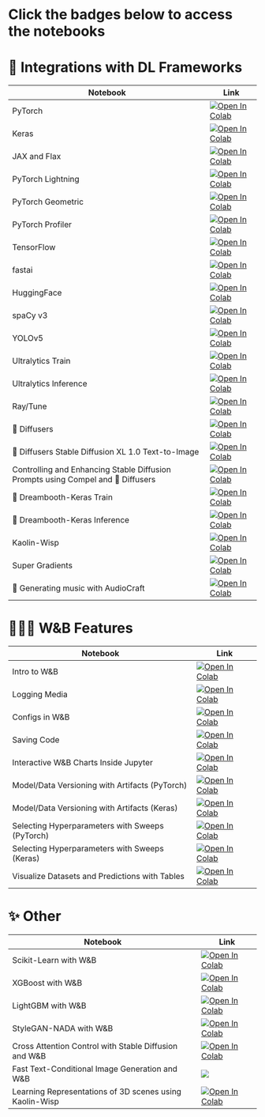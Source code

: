 # Click the badges below to access the notebooks

# 🤝 Integrations with DL Frameworks

| Notebook    | Link |
|-------------|------|
| PyTorch  | [![Open In Colab](https://colab.research.google.com/assets/colab-badge.svg)](http://wandb.me/pytorch-colab) |
| Keras  | [![Open In Colab](https://colab.research.google.com/assets/colab-badge.svg)](http://wandb.me/keras-colab) |
| JAX and Flax | [![Open In Colab](https://colab.research.google.com/assets/colab-badge.svg)](http://wandb.me/jax-intro) |
| PyTorch Lightning | [![Open In Colab](https://colab.research.google.com/assets/colab-badge.svg)](http://wandb.me/lit-colab) |
| PyTorch Geometric | [![Open In Colab](https://colab.research.google.com/assets/colab-badge.svg)](http://wandb.me/pyg-graph-classification) |
| PyTorch Profiler | [![Open In Colab](https://colab.research.google.com/assets/colab-badge.svg)](http://wandb.me/trace-colab) |
| TensorFlow  | [![Open In Colab](https://colab.research.google.com/assets/colab-badge.svg)](http://wandb.me/tf-colab) |
| fastai | [![Open In Colab](https://colab.research.google.com/assets/colab-badge.svg)](http://wandb.me/fastai-colab) |
| HuggingFace | [![Open In Colab](https://colab.research.google.com/assets/colab-badge.svg)](http://wandb.me/huggingface-colab) |
| spaCy v3 | [![Open In Colab](https://colab.research.google.com/assets/colab-badge.svg)](http://wandb.me/spacy-colab) |
| YOLOv5 | [![Open In Colab](https://colab.research.google.com/assets/colab-badge.svg)](http://wandb.me/yolo-colab) |
| Ultralytics Train | [![Open In Colab](https://colab.research.google.com/assets/colab-badge.svg)](http://wandb.me/ultralytics-train) |
| Ultralytics Inference | [![Open In Colab](https://colab.research.google.com/assets/colab-badge.svg)](http://wandb.me/ultralytics-inference) |
| Ray/Tune | [![Open In Colab](https://colab.research.google.com/assets/colab-badge.svg)](http://wandb.me/raytune-colab) |
| 🤗 Diffusers | [![Open In Colab](https://colab.research.google.com/assets/colab-badge.svg)](http://wandb.me/diffusers-uncond-colab) |
| 🧨 Diffusers Stable Diffusion XL 1.0 Text-to-Image | [![Open In Colab](https://colab.research.google.com/assets/colab-badge.svg)](http://wandb.me/sdxl-colab) |
| Controlling and Enhancing Stable Diffusion Prompts using Compel and 🧨 Diffusers | [![Open In Colab](https://colab.research.google.com/assets/colab-badge.svg)](http://wandb.me/sdxl-compel-colab) |
| 🧨 Dreambooth-Keras Train | [![Open In Colab](https://colab.research.google.com/assets/colab-badge.svg)](http://wandb.me/db-keras-train) |
| 🧨 Dreambooth-Keras Inference | [![Open In Colab](https://colab.research.google.com/assets/colab-badge.svg)](http://wandb.me/db-keras-inference) |
| Kaolin-Wisp | [![Open In Colab](https://colab.research.google.com/assets/colab-badge.svg)](http://wandb.me/vqad-colab) |
| Super Gradients | [![Open In Colab](https://colab.research.google.com/assets/colab-badge.svg)](http://wandb.me/yolo-nas-colab) |
| 🎸 Generating music with AudioCraft | [![Open In Colab](https://colab.research.google.com/assets/colab-badge.svg)](https://colab.research.google.com/github/wandb/examples/blob/master/colabs/audiocraft/AudioCraft.ipynb) |


# 🏋🏽‍♂️ W&B Features

| Notebook    | Link |
|-------------|------|
| Intro to W&B | [![Open In Colab](https://colab.research.google.com/assets/colab-badge.svg)](http://wandb.me/intro-colab) |
| Logging Media | [![Open In Colab](https://colab.research.google.com/assets/colab-badge.svg)](http://wandb.me/media-colab) |
| Configs in W&B  | [![Open In Colab](https://colab.research.google.com/assets/colab-badge.svg)](http://wandb.me/config-colab) |
| Saving Code  | [![Open In Colab](https://colab.research.google.com/assets/colab-badge.svg)](http://wandb.me/code-save-colab) |
| Interactive W&B Charts Inside Jupyter  | [![Open In Colab](https://colab.research.google.com/assets/colab-badge.svg)](http://wandb.me/jupyter-interact-colab) |
| Model/Data Versioning with Artifacts (PyTorch) | [![Open In Colab](https://colab.research.google.com/assets/colab-badge.svg)](http://wandb.me/pt-artifacts-colab) |
| Model/Data Versioning with Artifacts (Keras) | [![Open In Colab](https://colab.research.google.com/assets/colab-badge.svg)](http://wandb.me/artifacts-fast-colab) |
| Selecting Hyperparameters with Sweeps (PyTorch)  | [![Open In Colab](https://colab.research.google.com/assets/colab-badge.svg)](http://wandb.me/sweeps-colab) |
| Selecting Hyperparameters with Sweeps (Keras)  | [![Open In Colab](https://colab.research.google.com/assets/colab-badge.svg)](http://wandb.me/tf-sweeps-colab) |
| Visualize Datasets and Predictions with Tables  | [![Open In Colab](https://colab.research.google.com/assets/colab-badge.svg)](http://wandb.me/dsviz-nature-colab) |

# ✨ Other

| Notebook    | Link |
|-------------|------|
| Scikit-Learn with W&B  | [![Open In Colab](https://colab.research.google.com/assets/colab-badge.svg)](http://wandb.me/scikit-colab) |
| XGBoost with W&B | [![Open In Colab](https://colab.research.google.com/assets/colab-badge.svg)](http://wandb.me/xgb-colab) |
| LightGBM with W&B | [![Open In Colab](https://colab.research.google.com/assets/colab-badge.svg)](http://wandb.me/lightgbm-colab) |
| StyleGAN-NADA with W&B  | [![Open In Colab](https://colab.research.google.com/assets/colab-badge.svg)](https://colab.research.google.com/github/soumik12345/examples/blob/master/colabs/stylegan_nada/StyleGAN-NADA.ipynb) |
| Cross Attention Control with Stable Diffusion and W&B | [![Open In Colab](https://colab.research.google.com/assets/colab-badge.svg)](http://wandb.me/cross-attention-control) |
| Fast Text-Conditional Image Generation and W&B | [![](https://raw.githubusercontent.com/wandb/assets/main/wandb-github-badge-gradient.svg)](https://wandb.ai/geekyrakshit/paella/reports/Paella-Fast-Text-Conditional-Image-Generation--VmlldzozMDAyNjg2) |
| Learning Representations of 3D scenes using Kaolin-Wisp | [![Open In Colab](https://colab.research.google.com/assets/colab-badge.svg)](https://colab.research.google.com/github/wandb/examples/blob/kaolin-wisp/colabs/kaolin_wisp/VQAD.ipynb) |
